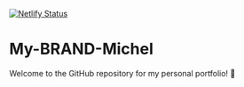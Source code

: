 [![Netlify Status](https://api.netlify.com/api/v1/badges/bdc33924-c9bb-4011-9381-77910d4ec75b/deploy-status)](https://app.netlify.com/sites/my-brand-portfolio/deploys)
# My-BRAND-Michel

Welcome to the GitHub repository for my personal portfolio! 🚀
